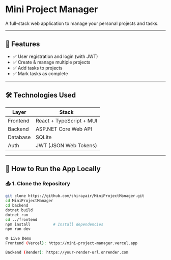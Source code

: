# Mini Project Manager

A full-stack web application to manage your personal projects and tasks.

---

## 🧩 Features

- ✅ User registration and login (with JWT)
- ✅ Create & manage multiple projects
- ✅ Add tasks to projects
- ✅ Mark tasks as complete
---

## 🛠️ Technologies Used

| Layer     | Stack                        |
|-----------|------------------------------|
| Frontend  | React + TypeScript + MUI     |
| Backend   | ASP.NET Core Web API         |
| Database  | SQLite                       |
| Auth      | JWT (JSON Web Tokens)        |

---

## 🚀 How to Run the App Locally

### 📥 1. Clone the Repository

```bash
git clone https://github.com/shirayair/MiniProjectManager.git
cd MiniProjectManager
cd backend
dotnet build        
dotnet run
cd ../frontend
npm install          # Install dependencies
npm run dev
      
🌐 Live Demo
Frontend (Vercel): https://mini-project-manager.vercel.app

Backend (Render): https://your-render-url.onrender.com


